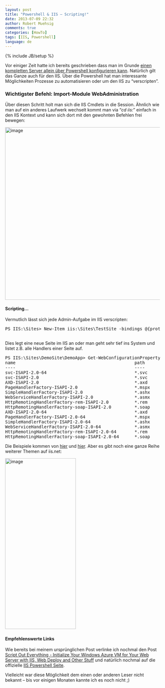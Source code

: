 ```yaml
---
layout: post
title: "Powershell & IIS – Scripting!"
date: 2013-07-09 22:32
author: Robert Muehsig
comments: true
categories: [HowTo]
tags: [IIS, Powershell]
language: de
---
```

{% include JB/setup %}
<p>Vor einiger Zeit hatte ich bereits geschrieben dass man im Grunde <a href="{{BASE_PATH}}/2012/11/06/setup-iis-8-fr-asp-net-webdeploy-auf-windows-8-und-windows-server-2012/">einen kompletten Server allein über Powershell konfigurieren kann</a>. Natürlich gilt das Ganze auch für den IIS. Über die Powershell hat man interessante Möglichkeiten Prozesse zu automatisieren oder um den IIS zu “verscripten”.</p> <h3>Wichtigster Befehl: Import-Module WebAdministration</h3> <p>Über diesen Schritt holt man sich die IIS Cmdlets in die Session. Ähnlich wie man auf ein anderes Laufwerk wechselt kommt man via “<em>cd iis:</em>” einfach in den IIS Kontext und kann sich dort mit den gewohnten Befehlen frei bewegen:</p> <p><a href="{{BASE_PATH}}/assets/wp-images-de/image1870.png"><img title="image" style="border-top: 0px; border-right: 0px; border-bottom: 0px; border-left: 0px; display: inline" border="0" alt="image" src="{{BASE_PATH}}/assets/wp-images-de/image_thumb1014.png" width="574" height="560"></a> </p> <p></p> <h4>Scripting…</h4> <p>Vermutlich lässt sich jede Admin-Aufgabe im IIS verscripten:</p><pre class="brush: csharp; auto-links: true; collapse: false; first-line: 1; gutter: true; html-script: false; light: false; ruler: false; smart-tabs: true; tab-size: 4; toolbar: true;">PS IIS:\Sites&gt; New-Item iis:\Sites\TestSite -bindings @{protocol="http";bindingInformation=":80:TestSite"} -physicalPath c:\test

</pre>
<p></p>
<p>Dies legt eine neue Seite im IIS an oder man geht sehr tief ins System und listet z.B. alle Handlers einer Seite auf.</p><pre class="brush: csharp; auto-links: true; collapse: false; first-line: 1; gutter: true; html-script: false; light: false; ruler: false; smart-tabs: true; tab-size: 4; toolbar: true;">PS IIS:\Sites\DemoSite\DemoApp&gt; Get-WebConfigurationProperty -filter //handlers -name Collection[scriptProcessor="*aspnet_isapi.dll"]  | select name,path
name                                              path
----                                              ----
svc-ISAPI-2.0-64                                  *.svc
svc-ISAPI-2.0                                     *.svc
AXD-ISAPI-2.0                                     *.axd
PageHandlerFactory-ISAPI-2.0                      *.mspx
SimpleHandlerFactory-ISAPI-2.0                    *.ashx
WebServiceHandlerFactory-ISAPI-2.0                *.asmx
HttpRemotingHandlerFactory-rem-ISAPI-2.0          *.rem
HttpRemotingHandlerFactory-soap-ISAPI-2.0         *.soap
AXD-ISAPI-2.0-64                                  *.axd
PageHandlerFactory-ISAPI-2.0-64                   *.mspx
SimpleHandlerFactory-ISAPI-2.0-64                 *.ashx
WebServiceHandlerFactory-ISAPI-2.0-64             *.asmx
HttpRemotingHandlerFactory-rem-ISAPI-2.0-64       *.rem
HttpRemotingHandlerFactory-soap-ISAPI-2.0-64      *.soap</pre>
<p>Die Beispiele kommen von <a href="http://www.iis.net/learn/manage/powershell/powershell-snap-in-creating-web-sites-web-applications-virtual-directories-and-application-pools">hier</a> und <a href="http://www.iis.net/learn/manage/powershell/powershell-snap-in-advanced-configuration-tasks">hier</a>. Aber es gibt noch eine ganze Reihe weiterer Themen auf iis.net:</p>
<p><a href="http://www.iis.net/learn/manage/powershell"><img title="image" style="border-top: 0px; border-right: 0px; border-bottom: 0px; border-left: 0px; display: inline" border="0" alt="image" src="{{BASE_PATH}}/assets/wp-images-de/image1871.png" width="230" height="554"></a>&nbsp;</p>
<h4>Empfehlenswerte Links</h4>
<p>Wie bereits bei meinem ursprünglichen Post verlinke ich nochmal den Post <a href="http://www.tugberkugurlu.com/archive/script-out-everything-initialize-your-windows-azure-vm-for-your-web-server-with-iis-web-deploy-and-other-stuff">Script Out Everything - Initialize Your Windows Azure VM for Your Web Server with IIS, Web Deploy and Other Stuff</a> und natürlich nochmal auf die offizielle <a href="http://www.iis.net/learn/manage/powershell">IIS Powershell Seite</a>.</p>
<p>Vielleicht war diese Möglichkeit dem einen oder anderen Leser nicht bekannt – bis vor einigen Monaten kannte ich es noch nicht ;)</p>

